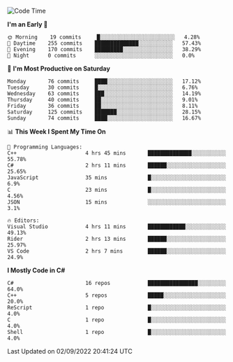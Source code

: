 <!--START_SECTION:waka-->
![Code Time](http://img.shields.io/badge/Code%20Time-813%20hrs%2041%20mins-blue)

**I'm an Early 🐤** 

```text
🌞 Morning    19 commits     █░░░░░░░░░░░░░░░░░░░░░░░░   4.28% 
🌆 Daytime    255 commits    ██████████████░░░░░░░░░░░   57.43% 
🌃 Evening    170 commits    █████████░░░░░░░░░░░░░░░░   38.29% 
🌙 Night      0 commits      ░░░░░░░░░░░░░░░░░░░░░░░░░   0.0%

```
📅 **I'm Most Productive on Saturday** 

```text
Monday       76 commits     ████░░░░░░░░░░░░░░░░░░░░░   17.12% 
Tuesday      30 commits     █░░░░░░░░░░░░░░░░░░░░░░░░   6.76% 
Wednesday    63 commits     ███░░░░░░░░░░░░░░░░░░░░░░   14.19% 
Thursday     40 commits     ██░░░░░░░░░░░░░░░░░░░░░░░   9.01% 
Friday       36 commits     ██░░░░░░░░░░░░░░░░░░░░░░░   8.11% 
Saturday     125 commits    ███████░░░░░░░░░░░░░░░░░░   28.15% 
Sunday       74 commits     ████░░░░░░░░░░░░░░░░░░░░░   16.67%

```


📊 **This Week I Spent My Time On** 

```text
💬 Programming Languages: 
C++                      4 hrs 45 mins       ██████████████░░░░░░░░░░░   55.78% 
C#                       2 hrs 11 mins       ██████░░░░░░░░░░░░░░░░░░░   25.65% 
JavaScript               35 mins             █░░░░░░░░░░░░░░░░░░░░░░░░   6.9% 
C                        23 mins             █░░░░░░░░░░░░░░░░░░░░░░░░   4.56% 
JSON                     15 mins             ░░░░░░░░░░░░░░░░░░░░░░░░░   3.1%

🔥 Editors: 
Visual Studio            4 hrs 11 mins       ████████████░░░░░░░░░░░░░   49.13% 
Rider                    2 hrs 13 mins       ██████░░░░░░░░░░░░░░░░░░░   25.97% 
VS Code                  2 hrs 7 mins        ██████░░░░░░░░░░░░░░░░░░░   24.9%

```

**I Mostly Code in C#** 

```text
C#                       16 repos            ████████████████░░░░░░░░░   64.0% 
C++                      5 repos             █████░░░░░░░░░░░░░░░░░░░░   20.0% 
ReScript                 1 repo              █░░░░░░░░░░░░░░░░░░░░░░░░   4.0% 
C                        1 repo              █░░░░░░░░░░░░░░░░░░░░░░░░   4.0% 
Shell                    1 repo              █░░░░░░░░░░░░░░░░░░░░░░░░   4.0%

```



 Last Updated on 02/09/2022 20:41:24 UTC
<!--END_SECTION:waka-->
